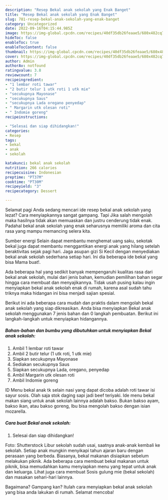 ```yaml
---
description: "Resep Bekal anak sekolah yang Enak Banget"
title: "Resep Bekal anak sekolah yang Enak Banget"
slug: 781-resep-bekal-anak-sekolah-yang-enak-banget
category: Uncategorized
date: 2022-09-16T04:15:44.985Z
image: https://img-global.cpcdn.com/recipes/40df35db26feaae5/680x482cq70/bekal-anak-sekolah-foto-resep-utama.jpg
hideToc: false
enableToc: true
enableTocContent: false
thumbnail: https://img-global.cpcdn.com/recipes/40df35db26feaae5/680x482cq70/bekal-anak-sekolah-foto-resep-utama.jpg
cover: https://img-global.cpcdn.com/recipes/40df35db26feaae5/680x482cq70/bekal-anak-sekolah-foto-resep-utama.jpg
author: Admin
authorAv: notfound
ratingvalue: 3.8
reviewcount: 7
recipeingredient:
- "1 lembar roti tawar"
- "2 butir telur 1 utk roti 1 utk mie"
- "secukupnya Mayonase"
- "secukupnya Saus"
- "secukupnya Lada oregano penyedap"
- " Margarin utk olesan roti"
- " Indomie goreng"
recipeinstructions:

- "Selesai dan siap dihidangkan!"
categories:
- Resep
tags:
- bekal
- anak
- sekolah

katakunci: bekal anak sekolah 
nutrition: 266 calories
recipecuisine: Indonesian
preptime: "PT37M"
cooktime: "PT30M"
recipeyield: "3"
recipecategory: Dessert

---
```



Selamat pagi Anda sedang mencari ide resep bekal anak sekolah yang lezat? Cara menyiapkannya sangat gampang. Tapi Jika salah mengolah maka hasilnya tidak akan memuaskan dan justru cenderung tidak enak. Padahal bekal anak sekolah yang enak seharusnya memiliki aroma dan cita rasa yang mampu memancing selera kita.


Sumber energi Selain dapat membantu menghemat uang saku, sekotak bekal juga dapat membantu menggantikan energi anak yang hilang setelah beraktivitas sejak pagi hari. Jaga asupan gizi Si Kecil dengan menyediakan bekal anak sekolah sederhana setiap hari. Ini dia beberapa ide bekal yang bisa Mama buat!.

Ada beberapa hal yang sedikit banyak mempengaruhi kualitas rasa dari bekal anak sekolah, mulai dari jenis bahan, kemudian pemilihan bahan segar hingga cara membuat dan menyajikannya. Tidak usah pusing kalau ingin menyiapkan bekal anak sekolah enak di rumah, karena asal sudah tahu triknya maka hidangan ini bisa menjadi sajian spesial.


Berikut ini ada beberapa cara mudah dan praktis dalam mengolah bekal anak sekolah yang siap dikreasikan. Anda bisa menyiapkan Bekal anak sekolah menggunakan 7 jenis bahan dan 0 langkah pembuatan. Berikut ini langkah-langkah untuk menyiapkan hidangannya.

<!--inarticleads1-->

##### Bahan-bahan dan bumbu yang dibutuhkan untuk menyiapkan Bekal anak sekolah:

1. Ambil 1 lembar roti tawar
1. Ambil 2 butir telur (1 utk roti, 1 utk mie)
1. Siapkan secukupnya Mayonase
1. Sediakan secukupnya Saus
1. Siapkan secukupnya Lada, oregano, penyedap
1. Ambil  Margarin utk olesan roti
1. Ambil  Indomie goreng


ID Menu bekal anak tk selain nasi yang dapat dicoba adalah roti tawar isi sayur sosis. Olah saja stok daging sapi jadi beef teriyaki. Ide menu bekal makan siang untuk anak sekolah lainnya adalah bakso. Bukan bakso ayam, bakso ikan, atau bakso goreng, Ibu bisa mengolah bakso dengan isian mozarella. 

<!--inarticleads2-->

##### Cara buat Bekal anak sekolah:


1. Selesai dan siap dihidangkan!

Foto: Shutterstock Libur sekolah sudah usai, saatnya anak-anak kembali ke sekolah. Setiap anak mungkin menyikapi tahun ajaran baru dengan perasaan yang berbeda. Biasanya, bekal makanan disiapkan sebelum melakukan piknik. Ada beberapa cara membuat bekal makanan untuk piknik, bisa memudahkan kamu menyiapkan menu yang tepat untuk anak dan keluarga. Lihat juga cara membuat Sosis gulung mie (bekal sekolah) dan masakan sehari-hari lainnya. 

Bagaimana? Gampang kan? Itulah cara menyiapkan bekal anak sekolah yang bisa anda lakukan di rumah. Selamat mencoba!
